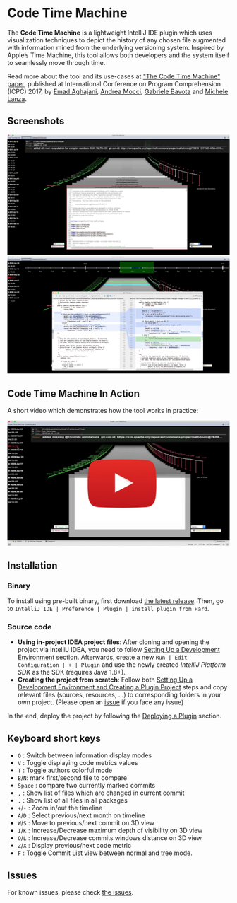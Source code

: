 # Code Time Machine
The **Code Time Machine** is a lightweight IntelliJ IDE plugin which uses visualization techniques to depict the history of any chosen file augmented with information mined from the underlying versioning system. Inspired by Apple’s Time Machine, this tool allows both developers and the system itself to seamlessly move through time.

Read more about the tool and its use-cases at ["The Code Time Machine" paper](http://www.inf.usi.ch/phd/aghajani/resources/papers/agha2017a.pdf), published at International Conference on Program Comprehension (ICPC) 2017, by [Emad Aghajani](http://www.inf.usi.ch/phd/aghajani), [Andrea Mocci](http://www.inf.usi.ch/postdoc/mocci), [Gabriele Bavota](http://www.inf.usi.ch/faculty/bavota) and [Michele Lanza](http://www.inf.usi.ch/faculty/lanza).

## Screenshots

![Plugin Screenshot- Main Window](./screens/pluginScreenshot_1.jpg "Plugin Screenshot- Main Window")
![Plugin Screenshot- Diff Window](./screens/pluginScreenshot_2.jpg "Plugin Screenshot- Diff Window")

## Code Time Machine In Action
A short video which demonstrates how the tool works in practice:

[![Code Time Machine In Action](./screens/youtube-preview.jpg)](https://www.youtube.com/watch?v=cBctQbjlAFY "Code Time Machine In Action")

## Installation
### Binary
To install using pre-built  binary, first download [the latest release](https://github.com/Emadpres/CodeTimeMachine/releases/latest). Then, go to `IntelliJ IDE | Preference | Plugin | install plugin from Hard`.

### Source code
- **Using in-project IDEA project files**:
After cloning and opening the project via IntelliJ IDEA, you need to follow [Setting Up a Development Environment](./docs/setup-and-deploy.md#i-setting-up-a-development-environment) section. Afterwards, create a new `Run | Edit Configuration | + | Plugin` and use the newly created *IntelliJ Platform SDK* as the SDK (requires Java 1.8+).
- **Creating the project from scratch**:
Follow both [Setting Up a Development Environment and Creating a Plugin Project](./docs/setup-and-deploy.md#i-setting-up-a-development-environment) steps and copy relevant files (sources, resources, ...) to corresponding folders in your own project. (Please open an [issue](https://github.com/Emadpres/CodeTimeMachine/issues) if you face any issue)

In the end, deploy the project by following the [Deploying a Plugin](./docs/setup-and-deploy.md#deploying-a-plugin) section.

## Keyboard short keys
- `Q` : Switch between information display modes
- `V` : Toggle displaying code metrics values
- `T` : Toggle authors colorful mode
- `B`/`N`: mark first/second file to compare
- `Space` : compare two currently marked commits
- `,` : Show list of files which are changed in current commit
- `.` : Show list of all files in all packages
- `+`/`-` : Zoom in/out the timeline
- `A`/`D` : Select previous/next month on timeline
- `W`/`S` : Move to previous/next commit on 3D view
- `I`/`K` : Increase/Decrease maximum depth of visibility on 3D view
- `O`/`L` : Increase/Decrease commits windows distance on 3D view
- `Z`/`X` : Display previous/next code metric
- `F` : Toggle Commit List view between normal and tree mode.


## Issues
For known issues, please check [the issues](https://github.com/Emadpres/CodeTimeMachine/issues).